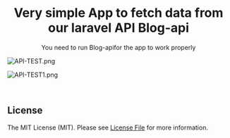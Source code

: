 <div align="center">
  <h1>Very simple App to fetch data from our laravel API <a herf="https://github.com/AbadiHAK/Blog-api">Blog-api</a></h1>
  <p>You need to run <a herf="https://github.com/AbadiHAK/Blog-api">Blog-api</a>for the app to work properly</p>
</div>

![API-TEST.png](https://i.suar.me/q7N6V/l)

![API-TEST1.png](https://i.suar.me/lWan4/l)


<br>










## License

The MIT License (MIT). Please see [License File](LICENSE) for more information.
